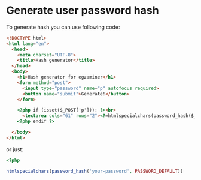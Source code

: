 # Generate user password hash

To generate hash you can use following code:

```html
<!DOCTYPE html>
<html lang="en">
  <head>
    <meta charset="UTF-8">
    <title>Hash generator</title>
  </head>
  <body>
    <h1>Hash generator for egzaminer</h1>
    <form method="post">
      <input type="password" name="p" autofocus required>
      <button name="submit">Generate!</button>
    </form>

    <?php if (isset($_POST['p'])): ?><br>
      <textarea cols="61" rows="2"><?=htmlspecialchars(password_hash($_POST['p'], PASSWORD_DEFAULT));?></textarea>
    <?php endif ?>

  </body>
</html>
```

or just:

```php
<?php

htmlspecialchars(password_hash('your-password', PASSWORD_DEFAULT))
```
